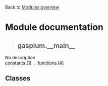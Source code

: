 Back to [Modules overview](https://github.com/pyrustic/gaspium/blob/master/docs/modules/README.md)
  
# Module documentation
>## gaspium.\_\_main\_\_
No description
<br>
[constants (1)](https://github.com/pyrustic/gaspium/blob/master/docs/modules/content/gaspium.__main__/constants.md) &nbsp;.&nbsp; [functions (4)](https://github.com/pyrustic/gaspium/blob/master/docs/modules/content/gaspium.__main__/functions.md)


## Classes

